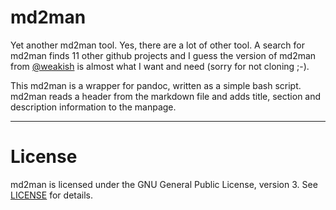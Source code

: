# md2man

Yet another md2man tool. Yes, there are a lot of other tool. A search for
md2man finds 11 other github projects and I guess the version of md2man from
[@weakish] is almost what I want and need (sorry for not cloning ;-).

This md2man is a wrapper for pandoc, written as a simple bash script. md2man
reads a header from the markdown file and adds title, section and description
information to the manpage.

***

# License

md2man is licensed under the GNU General Public License, version 3. See
[LICENSE] for details.

[@weakish]: https://github.com/weakish
[LICENSE]: LICENSE
